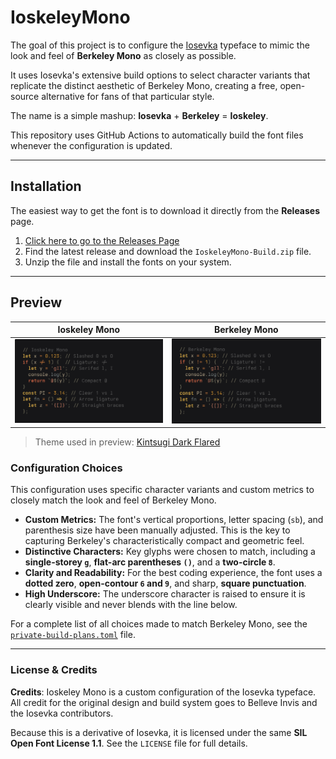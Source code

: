 # IoskeleyMono

The goal of this project is to configure the [Iosevka](https://github.com/be5invis/Iosevka) typeface to mimic the look and feel of **Berkeley Mono** as closely as possible.

It uses Iosevka's extensive build options to select character variants that replicate the distinct aesthetic of Berkeley Mono, creating a free, open-source alternative for fans of that particular style.

The name is a simple mashup: **Iosevka** + **Berkeley** = **Ioskeley**.

This repository uses GitHub Actions to automatically build the font files whenever the configuration is updated.

---

## Installation

The easiest way to get the font is to download it directly from the **Releases** page.

1. [Click here to go to the Releases Page](https://github.com/ahatem/IoskeleyMono/releases)
2. Find the latest release and download the `IoskeleyMono-Build.zip` file.
3. Unzip the file and install the fonts on your system.

---

## Preview

| Ioskeley Mono                                                                                                                          | Berkeley Mono                                                                                      |
| -------------------------------------------------------------------------------------------------------------------------------------- | -------------------------------------------------------------------------------------------------- |
| ![Iosevka Berkeley Sample](assets/IoskeleyMono.png "Sample code in Ioskeley Mono with slashed zero, straight braces, and serifed l/I") | ![Berkeley Mono Sample](assets/BerkeleyMono.png "Sample code in Berkeley Mono with native glyphs") |

> Theme used in preview: [Kintsugi Dark Flared](https://marketplace.visualstudio.com/items?itemName=ahmedhatem.kintsugi)

### Configuration Choices

This configuration uses specific character variants and custom metrics to closely match the look and feel of Berkeley Mono.

- **Custom Metrics:** The font's vertical proportions, letter spacing (`sb`), and parenthesis size have been manually adjusted. This is the key to capturing Berkeley's characteristically compact and geometric feel.
- **Distinctive Characters:** Key glyphs were chosen to match, including a **single-storey `g`**, **flat-arc parentheses `()`**, and a **two-circle `8`**.
- **Clarity and Readability:** For the best coding experience, the font uses a **dotted zero**, **open-contour `6` and `9`**, and sharp, **square punctuation**.
- **High Underscore:** The underscore character is raised to ensure it is clearly visible and never blends with the line below.

For a complete list of all choices made to match Berkeley Mono, see the [`private-build-plans.toml`](./private-build-plans.toml) file.

---

### License & Credits

**Credits**: Ioskeley Mono is a custom configuration of the Iosevka typeface. All credit for the original design and build system goes to Belleve Invis and the Iosevka contributors.

Because this is a derivative of Iosevka, it is licensed under the same **SIL Open Font License 1.1**. See the `LICENSE` file for full details.
